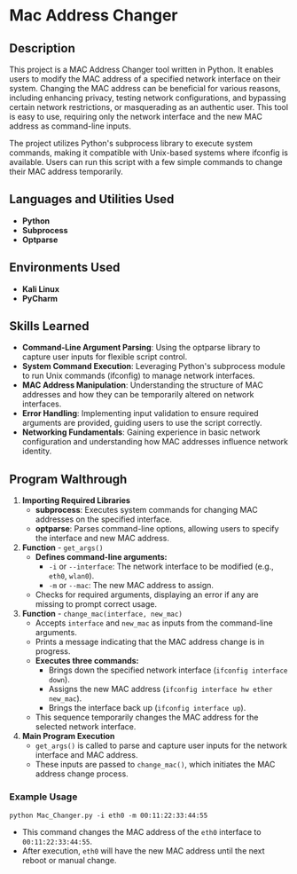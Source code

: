 # Mac Address Changer

<h2>Description</h2>
This project is a MAC Address Changer tool written in Python. It enables users to modify the MAC address of a specified network interface on their system. Changing the MAC address can be beneficial for various reasons, including enhancing privacy, testing network configurations, and bypassing certain network restrictions, or masquerading as an authentic user. This tool is easy to use, requiring only the network interface and the new MAC address as command-line inputs.

The project utilizes Python's subprocess library to execute system commands, making it compatible with Unix-based systems where ifconfig is available. Users can run this script with a few simple commands to change their MAC address temporarily.
<br />


<h2>Languages and Utilities Used</h2>

- <b>Python</b>
- <b>Subprocess</b> 
- <b>Optparse</b>

<h2>Environments Used </h2>

- <b>Kali Linux</b> 
- <b>PyCharm</b>

<h2>Skills Learned</h2>

- <b>Command-Line Argument Parsing</b>: Using the optparse library to capture user inputs for flexible script control.
- <b>System Command Execution</b>: Leveraging Python's subprocess module to run Unix commands (ifconfig) to manage network interfaces.
- <b>MAC Address Manipulation</b>: Understanding the structure of MAC addresses and how they can be temporarily altered on network interfaces.
- <b>Error Handling</b>: Implementing input validation to ensure required arguments are provided, guiding users to use the script correctly.
- <b>Networking Fundamentals</b>: Gaining experience in basic network configuration and understanding how MAC addresses influence network identity.

<h2>Program Walthrough</h2>
<ol>
  <li><b>Importing Required Libraries</b>
    <ul>
      <li><b>subprocess</b>: Executes system commands for changing MAC addresses on the specified interface.</li>
      <li><b>optparse</b>: Parses command-line options, allowing users to specify the interface and new MAC address.</li>
    </ul>
  </li>
  <li><b>Function</b> - <code>get_args()</code>
    <ul>
      <li><b>Defines command-line arguments:</b>
        <ul>
          <li><code>-i</code> or <code>--interface</code>: The network interface to be modified (e.g., <code>eth0</code>, <code>wlan0</code>).</li>
          <li><code>-m</code> or <code>--mac</code>: The new MAC address to assign.</li>
        </ul>
      </li>
      <li>Checks for required arguments, displaying an error if any are missing to prompt correct usage.</li>
    </ul>
  </li>
  <li><b>Function</b> - <code>change_mac(interface, new_mac)</code>
    <ul>
      <li>Accepts <code>interface</code> and <code>new_mac</code> as inputs from the command-line arguments.</li>
      <li>Prints a message indicating that the MAC address change is in progress.</li>
      <li><b>Executes three commands:</b>
        <ul>
          <li>Brings down the specified network interface (<code>ifconfig interface down</code>).</li>
          <li>Assigns the new MAC address (<code>ifconfig interface hw ether new_mac</code>).</li>
          <li>Brings the interface back up (<code>ifconfig interface up</code>).</li>
        </ul>
      </li>
      <li>This sequence temporarily changes the MAC address for the selected network interface.</li>
    </ul>
  </li>
  <li><b>Main Program Execution</b>
    <ul>
      <li><code>get_args()</code> is called to parse and capture user inputs for the network interface and MAC address.</li>
      <li>These inputs are passed to <code>change_mac()</code>, which initiates the MAC address change process.</li>
    </ul>
  </li>
</ol>

<h3>Example Usage</h3>

```commandline 
python Mac_Changer.py -i eth0 -m 00:11:22:33:44:55
````

<ul>
  <li>This command changes the MAC address of the <code>eth0</code> interface to <code>00:11:22:33:44:55</code>.</li>
  <li>After execution, <code>eth0</code> will have the new MAC address until the next reboot or manual change.</li>
</ul>



<!--
 ```diff
- text in red
+ text in green
! text in orange
# text in gray
@@ text in purple (and bold)@@
```
--!>
